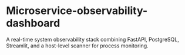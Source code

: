 # Microservice-observability-dashboard
A real-time system observability stack combining FastAPI, PostgreSQL, Streamlit, and a host-level scanner for process monitoring.
